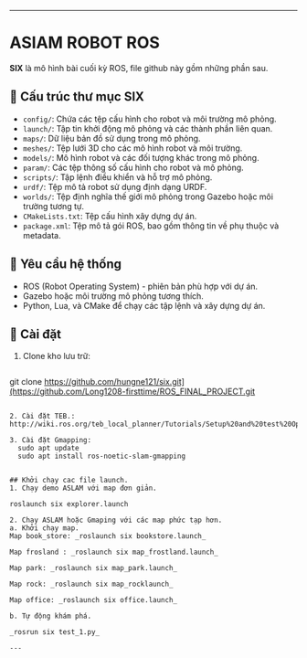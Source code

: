 
---

# ASlAM ROBOT ROS

**SIX** là mô hình bài cuối kỳ ROS, file github này gồm những phần sau.

## 📁 Cấu trúc thư mục SIX

- `config/`: Chứa các tệp cấu hình cho robot và môi trường mô phỏng.
- `launch/`: Tập tin khởi động mô phỏng và các thành phần liên quan.
- `maps/`: Dữ liệu bản đồ sử dụng trong mô phỏng.
- `meshes/`: Tệp lưới 3D cho các mô hình robot và môi trường.
- `models/`: Mô hình robot và các đối tượng khác trong mô phỏng.
- `param/`: Các tệp thông số cấu hình cho robot và mô phỏng.
- `scripts/`: Tập lệnh điều khiển và hỗ trợ mô phỏng.
- `urdf/`: Tệp mô tả robot sử dụng định dạng URDF.
- `worlds/`: Tệp định nghĩa thế giới mô phỏng trong Gazebo hoặc môi trường tương tự.
- `CMakeLists.txt`: Tệp cấu hình xây dựng dự án.
- `package.xml`: Tệp mô tả gói ROS, bao gồm thông tin về phụ thuộc và metadata.

## 🚀 Yêu cầu hệ thống

- ROS (Robot Operating System) - phiên bản phù hợp với dự án.
- Gazebo hoặc môi trường mô phỏng tương thích.
- Python, Lua, và CMake để chạy các tập lệnh và xây dựng dự án.

## 🔧 Cài đặt

1. Clone kho lưu trữ:

   ```bash
  git clone https://github.com/hungne121/six.git](https://github.com/Long1208-firsttime/ROS_FINAL_PROJECT.git
   ```

2. Cài đặt TEB.:
 http://wiki.ros.org/teb_local_planner/Tutorials/Setup%20and%20test%20Optimization

3. Cài đặt Gmapping:
     sudo apt update
     sudo apt install ros-noetic-slam-gmapping


## Khởi chạy cac file launch.
1. Chạy demo ASLAM với map đơn giản.

   roslaunch six explorer.launch
   
2. Chạy ASLAM hoặc Gmaping với các map phức tạp hơn.
a. Khởi chạy map.
   Map book_store: _roslaunch six bookstore.launch_

   Map frosland : _roslaunch six map_frostland.launch_

   Map park: _roslaunch six map_park.launch_

   Map rock: _roslaunch six map_rocklaunch_ 

   Map office: _roslaunch six office.launch_

b. Tự động khám phá.

_rosrun six test_1.py_

---

